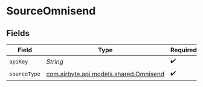 # SourceOmnisend


## Fields

| Field                                                                     | Type                                                                      | Required                                                                  | Description                                                               |
| ------------------------------------------------------------------------- | ------------------------------------------------------------------------- | ------------------------------------------------------------------------- | ------------------------------------------------------------------------- |
| `apiKey`                                                                  | *String*                                                                  | :heavy_check_mark:                                                        | API Key                                                                   |
| `sourceType`                                                              | [com.airbyte.api.models.shared.Omnisend](../../models/shared/Omnisend.md) | :heavy_check_mark:                                                        | N/A                                                                       |